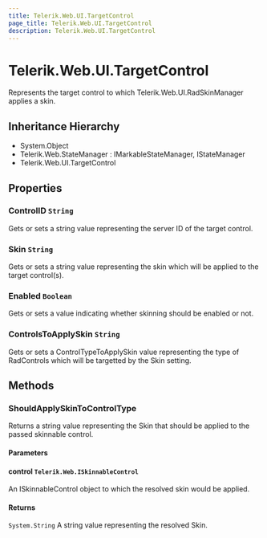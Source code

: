 ```yaml
---
title: Telerik.Web.UI.TargetControl
page_title: Telerik.Web.UI.TargetControl
description: Telerik.Web.UI.TargetControl
---
```


# Telerik.Web.UI.TargetControl

Represents the target control to which Telerik.Web.UI.RadSkinManager applies a skin.

## Inheritance Hierarchy

* System.Object
* Telerik.Web.StateManager : IMarkableStateManager, IStateManager
* Telerik.Web.UI.TargetControl

## Properties

###  ControlID `String`

Gets or sets a string value representing the server ID of the target control.

###  Skin `String`

Gets or sets a string value representing the skin which will be applied to the target control(s).

###  Enabled `Boolean`

Gets or sets a value indicating whether skinning should be enabled or not.

###  ControlsToApplySkin `String`

Gets or sets a ControlTypeToApplySkin value representing the type of RadControls which will be
            targetted by the Skin setting.

## Methods

###  ShouldApplySkinToControlType

Returns a string value representing the Skin that should be applied to the passed skinnable control.

#### Parameters

#### control `Telerik.Web.ISkinnableControl`

An ISkinnableControl object to which the resolved skin would be applied.

#### Returns

`System.String` A string value representing the resolved Skin.

